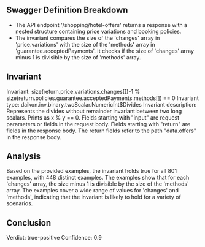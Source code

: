 ## Swagger Definition Breakdown
- The API endpoint '/shopping/hotel-offers' returns a response with a nested structure containing price variations and booking policies.
- The invariant compares the size of the 'changes' array in 'price.variations' with the size of the 'methods' array in 'guarantee.acceptedPayments'. It checks if the size of 'changes' array minus 1 is divisible by the size of 'methods' array.

## Invariant
Invariant: size(return.price.variations.changes[])-1 % size(return.policies.guarantee.acceptedPayments.methods[]) == 0
Invariant type: daikon.inv.binary.twoScalar.NumericInt$Divides
Invariant description: Represents the divides without remainder invariant between two long scalars. Prints as x % y == 0.
Fields starting with "input" are request parameters or fields in the request body. Fields starting with "return" are fields in the response body. The return fields refer to the path "data.offers" in the response body.

## Analysis
Based on the provided examples, the invariant holds true for all 801 examples, with 448 distinct examples. The examples show that for each 'changes' array, the size minus 1 is divisible by the size of the 'methods' array. The examples cover a wide range of values for 'changes' and 'methods', indicating that the invariant is likely to hold for a variety of scenarios.

## Conclusion
Verdict: true-positive
Confidence: 0.9
